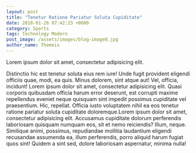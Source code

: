 ```yaml
---
layout: post
title: "Tenetur Ratione Pariatur Soluta Cupiditate"
date: 2018-01-26 07:42:23 +0600
category: Sports
tags: Technology Modern
post_image: /assets/images/blog-image8.jpg
author_name: Themeix
---
```

Lorem ipsum dolor sit amet, consectetur adipisicing elit.

 Distinctio hic est tenetur soluta eius rem iure! Unde fugit provident eligendi officiis quae, modi, ea quis. Minus dolorem, sint atque aut! Vel, officia, incidunt! Lorem ipsum dolor sit amet, consectetur adipisicing elit. Quasi corporis quibusdam officia harum error deserunt, est corrupti maxime repellendus eveniet neque quisquam sint impedit possimus cupiditate vel praesentium. Hic, repellat. Officia iusto voluptatem nihil ea eos tenetur ratione pariatur soluta cupiditate doloremque.Lorem ipsum dolor sit amet, consectetur adipisicing elit. Accusamus cupiditate dolorum perferendis laboriosam quisquam numquam eos, sit et nemo reiciendis? Illum, neque. Similique animi, possimus, repudiandae mollitia laudantium eligendi recusandae assumenda ea, illum perferendis, porro aliquid harum fugiat quos sint! Quidem a sint sed, dolore laboriosam aspernatur, minima nulla!